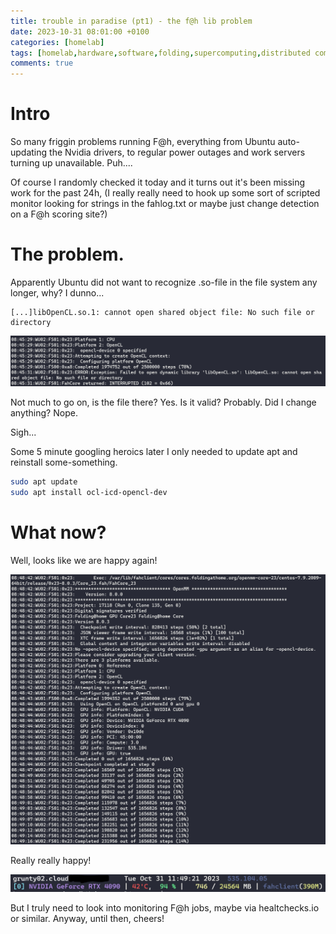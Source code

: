 ```yaml
---
title: trouble in paradise (pt1) - the f@h lib problem
date: 2023-10-31 08:01:00 +0100
categories: [homelab]
tags: [homelab,hardware,software,folding,supercomputing,distributed computing,troubleshooting]     # TAG names should always be lowercase
comments: true
---
```


# Intro

So many friggin problems running F@h, everything from Ubuntu auto-updating the Nvidia drivers, to regular power outages and work servers turning up unavailable. Puh....

Of course I randomly checked it today and it turns out it's been missing work for the past 24h, (I really really need to hook up some sort of scripted monitor looking for strings in the fahlog.txt or maybe just change detection on a F@h scoring site?)

# The problem.

Apparently Ubuntu did not want to recognize .so-file in the file system any longer, why? I dunno...

```console
[...]libOpenCL.so.1: cannot open shared object file: No such file or directory
```

![image tooltip here](/assets/images/2023-10-31-some-fah-troubleshooting-(again)/so_fail.PNG)

Not much to go on, is the file there? Yes. Is it valid? Probably. Did I change anything? Nope.

Sigh...

Some 5 minute googling heroics later I only needed to update apt and reinstall some-something.

```bash
sudo apt update
sudo apt install ocl-icd-opencl-dev
```

# What now?

Well, looks like we are happy again!

![image tooltip here](/assets/images/2023-10-31-some-fah-troubleshooting-(again)/fah_happy.PNG)

Really really happy!

![image tooltip here](/assets/images/2023-10-31-some-fah-troubleshooting-(again)/fah_gpustat.PNG)

But I truly need to look into monitoring F@h jobs, maybe via healtchecks.io or similar. Anyway, until then, cheers!